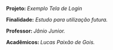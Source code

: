 
<p><b> Projeto: </b> <i>Exemplo Tela de Login </i>
<p><b>Finalidade:</b><i> Estudo para utilização futura.</i>
<p><b>Professor: </b><i>Jânio Junior.</i>
<p><b>Acadêmicos: </b><i>Lucas Paixão de Gois.</i>

